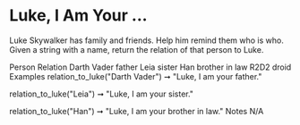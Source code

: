 # Luke, I Am Your ...

Luke Skywalker has family and friends. Help him remind them who is who. Given a string with a name, return the relation of that person to Luke.

Person Relation
Darth Vader father
Leia sister
Han brother in law
R2D2 droid
Examples
relation_to_luke("Darth Vader") ➞ "Luke, I am your father."

relation_to_luke("Leia") ➞ "Luke, I am your sister."

relation_to_luke("Han") ➞ "Luke, I am your brother in law."
Notes
N/A
